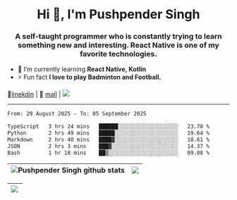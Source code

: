 <h1 align="center">Hi 👋, I'm Pushpender Singh</h1>
<h3 align="center">A self-taught programmer who is constantly trying to learn something new and interesting. React Native is one of my favorite technologies.</h3>

- 🌱 I’m currently learning **React Native, Kotlin**
- ⚡ Fun fact **I love to play Badminton and Football.**

👔[linekdin](https://www.linkedin.com/in/pushpender-singh-240061202/) | 📧 [mail](mailto:pushpendersingh694@gmail.com) | 
<a href="https://github.com/pushpender-singh-ap/pushpender-singh-ap">
    <img src="https://komarev.com/ghpvc/?username=pushpender-singh-ap&style=for-the-badge">
</a>


---

<!--START_SECTION:waka-->

```txt
From: 29 August 2025 - To: 05 September 2025

TypeScript   3 hrs 24 mins   ██████░░░░░░░░░░░░░░░░░░░   23.70 %
Python       2 hrs 49 mins   █████░░░░░░░░░░░░░░░░░░░░   19.64 %
Markdown     2 hrs 40 mins   ████▓░░░░░░░░░░░░░░░░░░░░   18.61 %
JSON         2 hrs 3 mins    ███▓░░░░░░░░░░░░░░░░░░░░░   14.37 %
Bash         1 hr 18 mins    ██▒░░░░░░░░░░░░░░░░░░░░░░   09.08 %
```

<!--END_SECTION:waka-->


| <a><img align="center" src="https://github-readme-stats-iota-ecru-15.vercel.app/api?username=pushpender-singh-ap&show_icons=true&include_all_commits=true&theme=buefy&hide_border=true" alt="Pushpender Singh github stats" /></a> | <a><img align="center" src="https://github-readme-stats-iota-ecru-15.vercel.app/api/top-langs/?username=pushpender-singh-ap&layout=compact&theme=buefy&hide_border=true" /></a> |
| ------------- | ------------- |

| <a> <img align="left" src="https://github-readme-streak-stats.herokuapp.com/?user=pushpender-singh-ap" /></br> </a> |
| ------------- |
